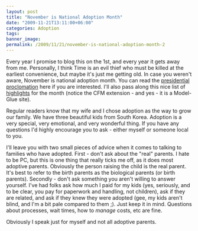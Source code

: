 ```yaml
---
layout: post
title: "November is National Adoption Month"
date: "2009-11-21T13:11:00+06:00"
categories: Adoption 
tags: 
banner_image: 
permalink: /2009/11/21/november-is-national-adoption-month-2
---
```


Every year I promise to blog this on the 1st, and every year it gets away from me. Personally, I think Time is an evil thief who must be killed at the earliest convenience, but maybe it's just me getting old. In case you weren't aware, November is national adoption month. You can read the <a href="http://www.whitehouse.gov/the-press-office/presidential-proclamations-national-adoption-month">presidential proclomation</a> here if you are interested. I'll also pass along this nice list of <a href="https://www.childwelfare.gov/">highlights</a> for the month (notice the CFM extension - and yes - it is a Model-Glue site).

Regular readers know that my wife and I chose adoption as the way to grow our family. We have three beautiful kids from South Korea. Adoption is a very special, very emotional, and very wonderful thing. If you have any questions I'd highly encourage you to ask - either myself or someone local to you. 

I'll leave you with two small pieces of advice when it comes to talking to families who have adopted. First - don't ask about the "real" parents. I hate to be PC, but this is one thing that really ticks me off, as it does most adoptive parents. Obviously the person raising the child is the real parent. It's best to refer to the birth parents as the biological parents (or birth parents). Secondly - don't ask something you aren't willing to answer yourself. I've had folks ask how much I paid for my kids (yes, seriously, and to be clear, you pay for paperwork and handling, not children), ask if they are related, and ask if they knew they were adopted (gee, my kids aren't blind, and I'm a bit pale compared to them ;). Just keep it in mind. Questions about processes, wait times, how to <i>manage</i> costs, etc are fine. 

Obviously I speak just for myself and not all adoptive parents.